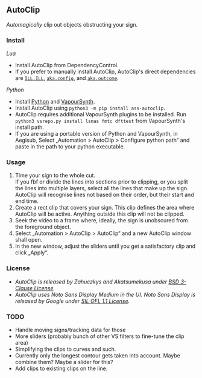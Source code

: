 ## AutoClip

*Automagically* clip out objects obstructing your sign.  

### Install

*Lua*   
* Install AutoClip from DependencyControl.  
* If you prefer to manually install AutoClip, AutoClip's direct dependencies are [`ILL.ILL`](https://github.com/TypesettingTools/ILL-Aegisub-Scripts), [`aka.config`](https://github.com/Akatmks/Akatsumekusa-Aegisub-Scripts), and [`aka.outcome`](https://github.com/Akatmks/Akatsumekusa-Aegisub-Scripts).  

*Python*  
* Install [Python](https://www.python.org/downloads/) and [VapourSynth](https://github.com/vapoursynth/vapoursynth/releases).  
* Install AutoClip using `python3 -m pip install ass-autoclip`.  
* AutoClip requires additional VapourSynth plugins to be installed. Run `python3 vsrepo.py install lsmas fmtc dfttest` from VapourSynth's install path.  
* If you are using a portable version of Python and VapourSynth, in Aegisub, Select „Automation > AutoClip > Configure python path“ and paste in the path to your python executable.  

### Usage

1. Time your sign to the whole cut.  
If you fbf or divide the lines into sections prior to clipping, or you split the lines into multiple layers, select all the lines that make up the sign. AutoClip will recognise lines not based on their order, but their start and end time.  
2. Create a rect clip that covers your sign. This clip defines the area where AutoClip will be active. Anything outside this clip will not be clipped.  
3. Seek the video to a frame where, ideally, the sign is unobscured from the foreground object.  
4. Select „Automation > AutoClip > AutoClip“ and a new AutoClip window shall open.  
5. In the new window, adjust the sliders until you get a satisfactory clip and click „Apply“.  

### License

* *AutoClip is released by Zahuczkys and Akatsumekusa under [BSD 3-Clause License](LICENSE).*  
* *AutoClip uses Noto Sans Display Medium in the UI. Noto Sans Display is released by Google under [SIL OFL 1.1 License](ass_autoclip/assets/LICENSE.OFL.txt).*  

### TODO

- Handle moving signs/tracking data for those  
- More sliders (probably bunch of other VS filters to fine-tune the clip area)  
- Simplifying the clips to curves and such.  
- Currently only the longest contour gets taken into account. Maybe combine them? Maybe a slider for this?  
- Add clips to existing clips on the line.  
